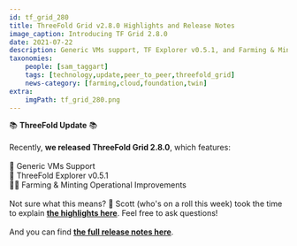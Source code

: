 ```yaml
---
id: tf_grid_280
title: ThreeFold Grid v2.8.0 Highlights and Release Notes
image_caption: Introducing TF Grid 2.8.0
date: 2021-07-22
description: Generic VMs support, TF Explorer v0.5.1, and Farming & Minting operational improvements!
taxonomies:
    people: [sam_taggart]
    tags: [technology,update,peer_to_peer,threefold_grid]
    news-category: [farming,cloud,foundation,twin]
extra:
    imgPath: tf_grid_280.png
---
```


📚 **ThreeFold Update** 📚
<br/>
<br/>
Recently, **we released ThreeFold Grid 2.8.0**, which features:
<br/>
<br/>
🤝 Generic VMs Support
<br/>
🔎 ThreeFold Explorer v0.5.1
<br/>
👨‍🌾 Farming & Minting Operational Improvements
<br/>
<br/>
Not sure what this means? 🤔 Scott (who's on a roll this week) took the time to explain **[the highlights here](https://forum.threefold.io/t/discussing-threefold-grid-2-8-release-highlights/1040)**. Feel free to ask questions!
<br/>
<br/>
And you can find **[the full release notes here](https://library.threefold.me/info/tfgrid/#/threefold__release_notes_grid_2_8_0)**.
